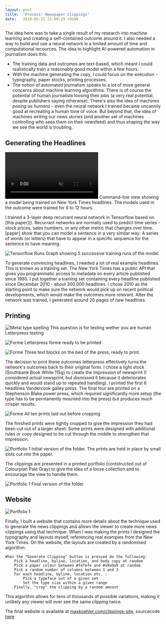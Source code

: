 ```yaml
---
layout: post
title:  "Process: Newspaper Clippings"
date:   2018-05-15 21:09:29 +0100
---
```


The idea here was to take a single result of my research into machine learning and creating a self-contained outcome around it. I also needed a way to build and use a neural network in a limited amount of time and computational recources. The idea to highlight AI-powered automation in journalism does this:

- The training data and outcomes are text-based, which meant I could realistically train a reasonably good model within a few hours.
- With the machine generating the copy, I could focus on the execution - typography, paper stocks, printing processes.
- The notion of automated journalism speaks to a lot of more general concerns about machine learning algorithms. There is of course the potential of human journalists loosing their jobs (a very real potential, despite publishers saying otherwise). There's also the idea of machines *posing as humans* - even the neural network I trained became uncannily good at recreating a human tone of voice. But beyond that, the idea of machines writing our news stories (and another set of machines controlling who sees them on their newsfeed) and thus shaping the way we see the world is troubling.   

## Generating the Headlines

<p class='full'>
<video src='/assets/ml/cmd.mp4' autoplay loop playsinline muted></video>
Command-line view showing a model being trained on New York Times headlines. The models used in the outcome were trained for 6 to 12 hours.
</p>
I trained a 3-layer deep recurrant neural network in Tensorflow based on [this paper](). Recurrant networks are normally used to predict time series - stock prices, sales numbers, or any other metric that changes over time. [paper] show that you can model a sentence in a very similar way: A series of words (or letters) that have to appear in a specific sequence for the sentence to have meaning.

![Tensorflow Runs](/assets/ml/chart.png)
Graph showing 5 successive training runs of the model.

To generate convincing headlines, I needed a lot of real example headlines. This is known as a training set. The New York Times has a public API that gives you programmatic access to metadata on every article published since 1980. I put together a training set containing every headline published since December 2010 - about 300.000 headlines. I chose 2010 as the starting point to make sure the network would pick up on recent political developments, which would make the outcomes more relevant. After the network was trained, I generated around 20 pages of new headlines.

## Printing

<p class="full">
<img src="/assets/ml/letterpress-5.jpg" alt="Metal type spelling This question is for testing wether you are human"/>
Letterpress testing
</p>

<p class="full">
<img src="/assets/ml/forme.jpg" alt="Forme"/>
Letterpress forme ready to be printed
</p>

<p class="full">
<img src="/assets/ml/press.jpg" alt="Forme"/>
Three text blocks on the bed of the press, ready to print. 
</p>


The decision to print these outcomes letterpress effectively turns the network's outcomes back to their original form. I chose a light stock (Southbank Book White 115g) to create the impression of newsprint (I considered actual newsprint, but dismissed it because it deteriorates quickly and would stand up to repeated handling). I printed the first 6 headlines Vandercook galley press. The final four are printed on a Stephenson Blake power press, which required significantly more setup (the type has to be permanently mounted into the press) but produces much crisper results.

<p class="full">
<img src="/assets/ml/prints.jpg" alt="Forme"/>
All ten prints laid out before cropping
</p>

The finished prints were tightly cropped to give the impression they had been cut out of a larger sheet. Some prints were designed with additional rules or copy designed to be cut through the middle to strengthen that impression.

![Portfolio 1](/assets/ml/portfolio.jpg)
Initial version of the folder. The prints are held in place by small slots cut into the paper.

The clippings are presented in a printed portfolio (contstructed out of Colourplan Pale Gray) to give the idea of a loose collection and to encourage the view to handle them.

![Portfolio 1](/assets/ml/portfolio-2.jpg)
Final version of the folder

## Website

![Portfolio 1](/assets/ml/clippings-site.png)

Finally, I built a website that contains more details about the technique used to generate the news clippings and allows the viewer to create more news clippings using that technique. When I was making the prints I designed the typography and layouts myself, referencing real examples from the New York Times. On the website, the layouts are created by a randomised algorithm:

```pseudocode
When the "Generate Clipping" button is pressed do the following:
    Pick a headline, byline, location, and body copy at random
    Pick a paper colour between #fefefe and #a9a9a9 at random 
    Pick a random number of columns between 1 and 3
    For each headline, byline, location etc. :
        Pick a typeface out of a given set
        Set the type size within a given range
    Finally, "crop" the clipping by a random amount
```

This algorithm allows for tens of thousands of possible variations, making it unlikely any viewer will ever see the same clipping twice.

The final website is available at [maxkoehler.com/clippings-site](http://www.maxkoehler.com/clippings-site/), sourcecode [here](https://github.com/awesomephant/clippings-site)